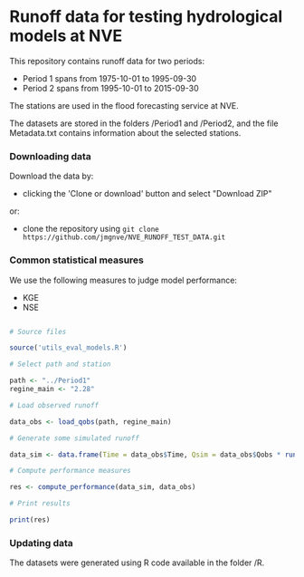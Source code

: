 Runoff data for testing hydrological models at NVE
==================================================

This repository contains runoff data for two periods:

* Period 1 spans from 1975-10-01 to 1995-09-30
* Period 2 spans from 1995-10-01 to 2015-09-30

The stations are used in the flood forecasting service at NVE.

The datasets are stored in the folders /Period1 and /Period2, and the file Metadata.txt contains information about the selected stations.

### Downloading data

Download the data by:

* clicking the 'Clone or download' button and select "Download ZIP"

or:

* clone the repository using `git clone https://github.com/jmgnve/NVE_RUNOFF_TEST_DATA.git`

### Common statistical measures

We use the following measures to judge model performance:

* KGE
* NSE

```R

# Source files

source('utils_eval_models.R')

# Select path and station

path <- "../Period1"
regine_main <- "2.28"

# Load observed runoff

data_obs <- load_qobs(path, regine_main)

# Generate some simulated runoff

data_sim <- data.frame(Time = data_obs$Time, Qsim = data_obs$Qobs * runif(length(data_obs$Qobs), min = 0.8, max = 1.2))

# Compute performance measures

res <- compute_performance(data_sim, data_obs)

# Print results

print(res)

```


### Updating data

The datasets were generated using R code available in the folder /R.
